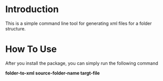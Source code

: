 # Introduction
This is a simple command line tool for generating xml files for a folder structure.


# How To Use

After you install the package, you can simply run the following command

<b>folder-to-xml source-folder-name targt-file</b>
